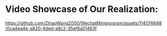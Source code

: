 # Video Showcase of Our Realization:

https://github.com/ZihaoWang2000/WechatMiniprogram/assets/114076648/0ca4ea4e-a820-4ded-a8c2-35ef6a51483f
